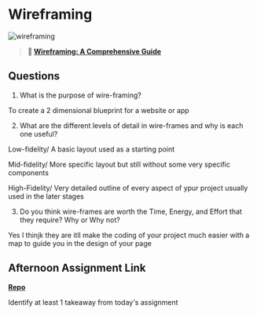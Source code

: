# Wireframing

![wireframing](https://bcw.blob.core.windows.net/public/img/courses/2293087935019893)

> **📖 [Wireframing: A Comprehensive Guide](https://codeworksacademy.com/fs-student-guide/resources/wk1/06-Wireframing)**

## Questions

1. What is the purpose of wire-framing? 

To create a 2 dimensional blueprint for a website or app

2. What are the different levels of detail in wire-frames and why is each one useful?

Low-fidelity/ A basic layout used as a starting point 

Mid-fidelity/ More specific layout but still without some very specific components 

High-Fidelity/ Very detailed outline of every aspect of ypur project usually used in the later stages



3. Do you think wire-frames are worth the Time, Energy, and Effort that they require? Why or Why not?

Yes I thinjk they are itll make the coding of your project much easier with a map to guide you in the design of your page

## Afternoon Assignment Link

**[Repo](https://github.com/Miles-Collins/Week1-Thursday-WeddingInvitation)**

Identify at least 1 takeaway from today's assignment
